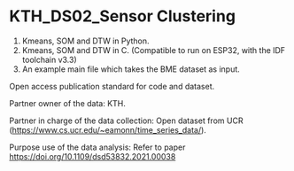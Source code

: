 # KTH_DS02_Sensor Clustering
1. Kmeans, SOM and DTW in Python.
2. Kmeans, SOM and DTW in C. (Compatible to run on ESP32, with the IDF toolchain v3.3)
3. An example main file which takes the BME dataset as input. 

Open access publication standard for code and dataset.

Partner owner of the data: KTH.

Partner in charge of the data collection: Open dataset from UCR (https://www.cs.ucr.edu/~eamonn/time_series_data/).

Purpose use of the data analysis: Refer to paper https://doi.org/10.1109/dsd53832.2021.00038

